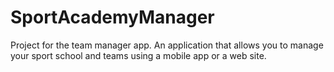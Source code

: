 # SportAcademyManager
Project for the team manager app. An application that allows you to manage your sport school and teams using a mobile app or a web site.
